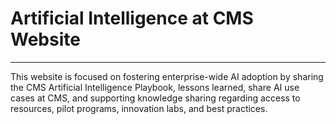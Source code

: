 # Artificial Intelligence at CMS Website
-----------------

This website is focused on fostering enterprise-wide AI adoption by sharing the CMS Artificial Intelligence Playbook, lessons learned, share AI use cases at CMS, and supporting knowledge sharing regarding access to resources, pilot programs, innovation labs, and best practices.
